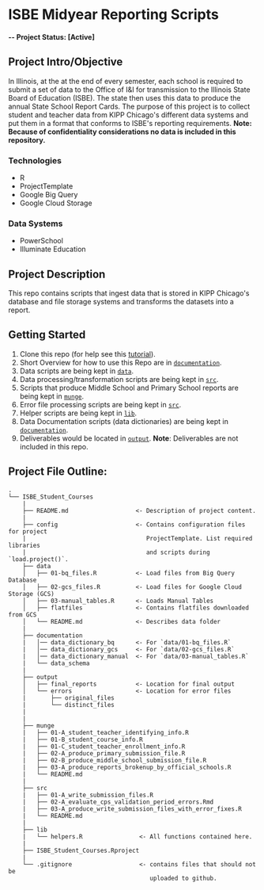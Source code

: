 # ISBE Midyear Reporting Scripts

#### -- Project Status: [Active]

## Project Intro/Objective
In Illinois, at the at the end of every semester, each school is required to submit a set of data to the Office of I&I for transmission to the Illinois State Board of Education (ISBE). The state then uses this data to produce the annual State School Report Cards. The purpose of this project is to collect student and teacher data from KIPP Chicago's different data systems and put them in a format that conforms to ISBE's reporting requirements. **Note: Because of confidentiality considerations no data is included in this repository.**

### Technologies
* R
* ProjectTemplate
* Google Big Query
* Google Cloud Storage

### Data Systems
* PowerSchool
* Illuminate Education

## Project Description
This repo contains scripts that ingest data that is stored in KIPP Chicago's database and file storage systems and transforms the datasets into a report.

## Getting Started

1. Clone this repo (for help see this [tutorial](https://help.github.com/articles/cloning-a-repository/)).
1. Short Overview for how to use this Repo are in [`documentation`](https://github.com/kippchicago/isbe_midyear_reporting/blob/master/documentation/project_use_instructions_overview.md).
1. Data scripts are being kept in [`data`](https://github.com/kippchicago/isbe_midyear_reporting/tree/master/data).
1. Data processing/transformation scripts are being kept in [`src`](https://github.com/kippchicago/isbe_midyear_reporting/tree/master/munge).
1. Scripts that produce Middle School and Primary School reports are being kept in [`munge`](https://github.com/kippchicago/isbe_midyear_reporting/tree/master/src).
1. Error file processing scripts are being kept in [`src`](https://github.com/kippchicago/isbe_midyear_reporting/tree/master/src).
1. Helper scripts are being kept in [`lib`](https://github.com/kippchicago/isbe_midyear_reporting/tree/master/lib).
1. Data Documentation scripts (data dictionaries) are being kept in [`documentation`](https://github.com/kippchicago/isbe_midyear_reporting/tree/master/documentation).
1. Deliverables would be located in [`output`](https://github.com/kippchicago/isbe_midyear_reporting/tree/master/output). **Note**: Deliverables are not included in this repo.


## Project File Outline:

```
.
└── ISBE_Student_Courses
    |
    ├── README.md                   <- Description of project content.
    |
    ├── config                      <- Contains configuration files for project
    |                                  ProjectTemplate. List required libraries
    |                                  and scripts during `load.project()`.
    ├── data                        
    │   ├── 01-bq_files.R           <- Load files from Big Query Database
    │   ├── 02-gcs_files.R          <- Load files for Google Cloud Storage (GCS)
    │   ├── 03-manual_tables.R      <- Loads Manual Tables
    │   ├── flatfiles               <- Contains flatfiles downloaded from GCS
    │   └── README.md               <- Describes data folder
    |
    ├── documentation
    |   │── data_dictionary_bq      <- For `data/01-bq_files.R`
    |   │── data_dictionary_gcs     <- For `data/02-gcs_files.R`
    |   │── data_dictionary_manual  <- For `data/03-manual_tables.R`
    |   └── data_schema
    |
    ├── output
    │   ├── final_reports           <- Location for final output
    │   └── errors                  <- Location for error files
    |       ├── original_files
    |       └── distinct_files
    |                                
    |
    ├── munge
    |   ├── 01-A_student_teacher_identifying_info.R
    |   ├── 01-B_student_course_info.R
    |   ├── 01-C_student_teacher_enrollment_info.R
    |   ├── 02-A_produce_primary_submission_file.R
    |   ├── 02-B_produce_middle_school_submission_file.R
    |   ├── 03-A_produce_reports_brokenup_by_official_schools.R
    |   └── README.md
    |
    ├── src
    |   ├── 01-A_write_submission_files.R
    |   ├── 02-A_evaluate_cps_validation_period_errors.Rmd
    |   ├── 03-A_produce_write_submission_files_with_error_fixes.R
    |   └── README.md
    |
    ├── lib                         
    |   └── helpers.R                <- All functions contained here.
    |
    ├── ISBE_Student_Courses.Rproject
    |
    └── .gitignore                   <- contains files that should not be
                                        uploaded to github.
```
